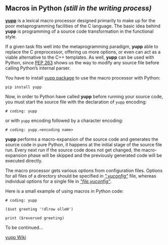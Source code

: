 ## Macros in Python _(still in the writing process)_

[**yupp**](https://github.com/in4lio/yupp/) is a lexical macro processor
designed primarily to make up for the poor metaprogramming facilities of
the C language. The basic idea behind **yupp** is programming of a source
code transformation in the functional style.

If a given task fits well into the metaprogramming paradigm, **yupp** able
to replace the C preprocessor, offering us more options, or even can act as
a viable alternative to the C++ templates. As well, **yupp** can be used with
Python, since [PEP 263](https://www.python.org/dev/peps/pep-0263/) shows us
the way to modify any source file before calling Python’s internal parser.

You have to install [yupp package](https://pypi.python.org/pypi/yupp/)
to use the macro processor with Python:

    pip install yupp

Now, in order to Python have called **yupp** before running your source code,
you must start the source file with the declaration of `yupp` encoding:

    # coding: yupp

or with `yupp` encoding followed by a character encoding:

    # coding: yupp.<encoding name>

**yupp** performs a macro-expansion of the source code and generates the
source code in pure Python, it happens at the initial stage of the source
file run. Every next run if the source code does not get changed, the
macro-expansion phase will be skipped and the previously generated code will
be executed directly.

The macro processor gets various options from configuration files. Options
for all files of a directory should be specified in
[_".yuconfig"_](../../../blob/master/eg/.yuconfig) file, whereas individual
options for a single file in
[_"file.yuconfig"_](../../../blob/master/eg/dict.yuconfig).

Here is a small example of using macros in Python code:

    # coding: yupp

    ($set greeting '!dlrow olleH')

    print ($reversed greeting)

To be continued...

[yupp Wiki](https://github.com/in4lio/yupp/wiki/)
